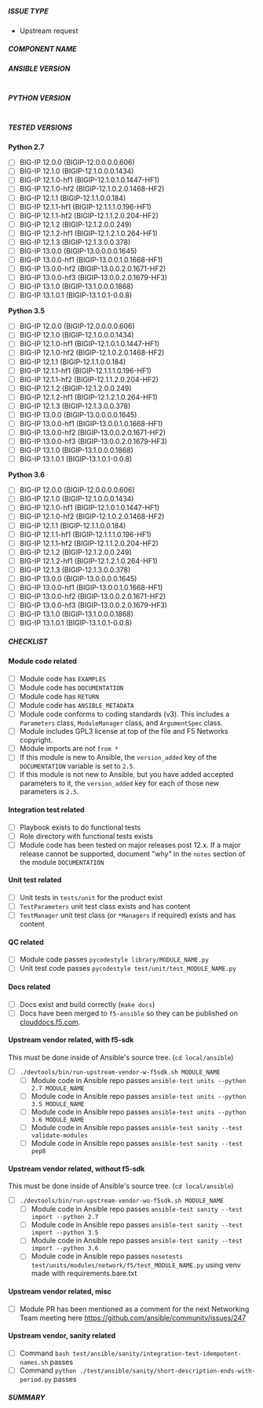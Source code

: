 <!--- Verify first that your issue/request is not already reported in GitHub -->

##### ISSUE TYPE
<!--- Pick one below and delete the rest: -->
 - Upstream request

##### COMPONENT NAME
<!--- Name of the module/role/task -->

##### ANSIBLE VERSION
<!--- Paste verbatim output from “ansible --version” between quotes below -->
```

```

##### PYTHON VERSION
<!--- Paste verbatim output from “python -V” between quotes below -->
```

```

##### TESTED VERSIONS
<!---
Paste a list of BIG-IP versions this was tested on.
This is usually reflected in the playbook that runs the functional test.

Check the tested versions
-->
**Python 2.7**
- [ ] BIG-IP 12.0.0 (BIGIP-12.0.0.0.0.606)
- [ ] BIG-IP 12.1.0 (BIGIP-12.1.0.0.0.1434)
- [ ] BIG-IP 12.1.0-hf1 (BIGIP-12.1.0.1.0.1447-HF1)
- [ ] BIG-IP 12.1.0-hf2 (BIGIP-12.1.0.2.0.1468-HF2)
- [ ] BIG-IP 12.1.1 (BIGIP-12.1.1.0.0.184)
- [ ] BIG-IP 12.1.1-hf1 (BIGIP-12.1.1.1.0.196-HF1)
- [ ] BIG-IP 12.1.1-hf2 (BIGIP-12.1.1.2.0.204-HF2)
- [ ] BIG-IP 12.1.2 (BIGIP-12.1.2.0.0.249)
- [ ] BIG-IP 12.1.2-hf1 (BIGIP-12.1.2.1.0.264-HF1)
- [ ] BIG-IP 12.1.3 (BIGIP-12.1.3.0.0.378)
- [ ] BIG-IP 13.0.0 (BIGIP-13.0.0.0.0.1645)
- [ ] BIG-IP 13.0.0-hf1 (BIGIP-13.0.0.1.0.1668-HF1)
- [ ] BIG-IP 13.0.0-hf2 (BIGIP-13.0.0.2.0.1671-HF2)
- [ ] BIG-IP 13.0.0-hf3 (BIGIP-13.0.0.2.0.1679-HF3)
- [ ] BIG-IP 13.1.0 (BIGIP-13.1.0.0.0.1868)
- [ ] BIG-IP 13.1.0.1 (BIGIP-13.1.0.1-0.0.8)

**Python 3.5**
- [ ] BIG-IP 12.0.0 (BIGIP-12.0.0.0.0.606)
- [ ] BIG-IP 12.1.0 (BIGIP-12.1.0.0.0.1434)
- [ ] BIG-IP 12.1.0-hf1 (BIGIP-12.1.0.1.0.1447-HF1)
- [ ] BIG-IP 12.1.0-hf2 (BIGIP-12.1.0.2.0.1468-HF2)
- [ ] BIG-IP 12.1.1 (BIGIP-12.1.1.0.0.184)
- [ ] BIG-IP 12.1.1-hf1 (BIGIP-12.1.1.1.0.196-HF1)
- [ ] BIG-IP 12.1.1-hf2 (BIGIP-12.1.1.2.0.204-HF2)
- [ ] BIG-IP 12.1.2 (BIGIP-12.1.2.0.0.249)
- [ ] BIG-IP 12.1.2-hf1 (BIGIP-12.1.2.1.0.264-HF1)
- [ ] BIG-IP 12.1.3 (BIGIP-12.1.3.0.0.378)
- [ ] BIG-IP 13.0.0 (BIGIP-13.0.0.0.0.1645)
- [ ] BIG-IP 13.0.0-hf1 (BIGIP-13.0.0.1.0.1668-HF1)
- [ ] BIG-IP 13.0.0-hf2 (BIGIP-13.0.0.2.0.1671-HF2)
- [ ] BIG-IP 13.0.0-hf3 (BIGIP-13.0.0.2.0.1679-HF3)
- [ ] BIG-IP 13.1.0 (BIGIP-13.1.0.0.0.1868)
- [ ] BIG-IP 13.1.0.1 (BIGIP-13.1.0.1-0.0.8)

**Python 3.6**
- [ ] BIG-IP 12.0.0 (BIGIP-12.0.0.0.0.606)
- [ ] BIG-IP 12.1.0 (BIGIP-12.1.0.0.0.1434)
- [ ] BIG-IP 12.1.0-hf1 (BIGIP-12.1.0.1.0.1447-HF1)
- [ ] BIG-IP 12.1.0-hf2 (BIGIP-12.1.0.2.0.1468-HF2)
- [ ] BIG-IP 12.1.1 (BIGIP-12.1.1.0.0.184)
- [ ] BIG-IP 12.1.1-hf1 (BIGIP-12.1.1.1.0.196-HF1)
- [ ] BIG-IP 12.1.1-hf2 (BIGIP-12.1.1.2.0.204-HF2)
- [ ] BIG-IP 12.1.2 (BIGIP-12.1.2.0.0.249)
- [ ] BIG-IP 12.1.2-hf1 (BIGIP-12.1.2.1.0.264-HF1)
- [ ] BIG-IP 12.1.3 (BIGIP-12.1.3.0.0.378)
- [ ] BIG-IP 13.0.0 (BIGIP-13.0.0.0.0.1645)
- [ ] BIG-IP 13.0.0-hf1 (BIGIP-13.0.0.1.0.1668-HF1)
- [ ] BIG-IP 13.0.0-hf2 (BIGIP-13.0.0.2.0.1671-HF2)
- [ ] BIG-IP 13.0.0-hf3 (BIGIP-13.0.0.2.0.1679-HF3)
- [ ] BIG-IP 13.1.0 (BIGIP-13.1.0.0.0.1868)
- [ ] BIG-IP 13.1.0.1 (BIGIP-13.1.0.1-0.0.8)

##### CHECKLIST
<!---
Ensure all the following are complete
-->
#### Module code related
- [ ] Module code has `EXAMPLES`
- [ ] Module code has `DOCUMENTATION`
- [ ] Module code has `RETURN`
- [ ] Module code has `ANSIBLE_METADATA`
- [ ] Module code conforms to coding standards (v3). This includes a `Parameters` class, `ModuleManager` class, and `ArgumentSpec` class.
- [ ] Module includes GPL3 license at top of the file and F5 Networks copyright.
- [ ] Module imports are not `from *`
- [ ] If this module is new to Ansible, the `version_added` key of the `DOCUMENTATION` variable is set to `2.5`.
- [ ] If this module is not new to Ansible, but you have added accepted parameters to it, the `version_added` key for each of those new parameters is `2.5`.

#### Integration test related
- [ ] Playbook exists to do functional tests
- [ ] Role directory with functional tests exists
- [ ] Module code has been tested on major releases post 12.x. If a major release cannot be supported, document "why" in the `notes` section of the module 
`DOCUMENTATION`

#### Unit test related
- [ ] Unit tests in `tests/unit` for the product exist
- [ ] `TestParameters` unit test class exists and has content
- [ ] `TestManager` unit test class (or `*Managers` if required) exists and has content

#### QC related
- [ ] Module code passes `pycodestyle library/MODULE_NAME.py`
- [ ] Unit test code passes `pycodestyle test/unit/test_MODULE_NAME.py`

#### Docs related
- [ ] Docs exist and build correctly (`make docs`)
- [ ] Docs have been merged to `f5-ansible` so they can be published on [clouddocs.f5.com](http://clouddocs.f5.com/products/orchestration/ansible/devel).

#### Upstream vendor related, with f5-sdk

This must be done inside of Ansible's source tree. (`cd local/ansible`)

- [ ] `./devtools/bin/run-upstream-vendor-w-f5sdk.sh MODULE_NAME`
  - [ ] Module code in Ansible repo passes `ansible-test units --python 2.7 MODULE_NAME`
  - [ ] Module code in Ansible repo passes `ansible-test units --python 3.5 MODULE_NAME`
  - [ ] Module code in Ansible repo passes `ansible-test units --python 3.6 MODULE_NAME`
  - [ ] Module code in Ansible repo passes `ansible-test sanity --test validate-modules`
  - [ ] Module code in Ansible repo passes `ansible-test sanity --test pep8`

#### Upstream vendor related, without f5-sdk

This must be done inside of Ansible's source tree. (`cd local/ansible`) 

- [ ] `./devtools/bin/run-upstream-vendor-wo-f5sdk.sh MODULE_NAME`
  - [ ] Module code in Ansible repo passes `ansible-test sanity --test import --python 2.7`
  - [ ] Module code in Ansible repo passes `ansible-test sanity --test import --python 3.5`
  - [ ] Module code in Ansible repo passes `ansible-test sanity --test import --python 3.6`
  - [ ] Module code in Ansible repo passes `nosetests test/units/modules/network/f5/test_MODULE_NAME.py` using venv made with requirements.bare.txt

#### Upstream vendor related, misc
- [ ] Module PR has been mentioned as a comment for the next Networking Team meeting here https://github.com/ansible/community/issues/247

#### Upstream vendor, sanity related
- [ ] Command `bash test/ansible/sanity/integration-test-idempotent-names.sh` passes
- [ ] Command `python ./test/ansible/sanity/short-description-ends-with-period.py` passes

##### SUMMARY
<!--- Explain the problem briefly -->
